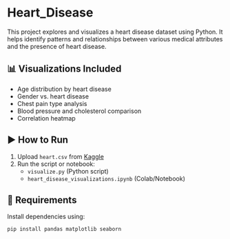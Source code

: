 # Heart_Disease

This project explores and visualizes a heart disease dataset using Python. It helps identify patterns and relationships between various medical attributes and the presence of heart disease.

## 📊 Visualizations Included
- Age distribution by heart disease
- Gender vs. heart disease
- Chest pain type analysis
- Blood pressure and cholesterol comparison
- Correlation heatmap

## ▶️ How to Run

1. Upload `heart.csv` from [Kaggle](https://www.kaggle.com/datasets/johnsmith88/heart-disease-dataset)
2. Run the script or notebook:
   - `visualize.py` (Python script)
   - `heart_disease_visualizations.ipynb` (Colab/Notebook)

## 📁 Requirements
Install dependencies using:

```bash
pip install pandas matplotlib seaborn
